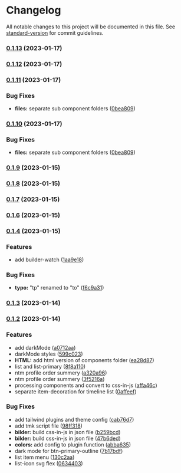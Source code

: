 # Changelog

All notable changes to this project will be documented in this file. See [standard-version](https://github.com/conventional-changelog/standard-version) for commit guidelines.

### [0.1.13](https://github.com/savyjs/digimarket-kit/compare/v0.1.12...v0.1.13) (2023-01-17)

### [0.1.12](https://github.com/savyjs/digimarket-kit/compare/v0.1.11...v0.1.12) (2023-01-17)

### [0.1.11](https://github.com/savyjs/digimarket-kit/compare/v0.1.9...v0.1.11) (2023-01-17)


### Bug Fixes

* **files:** separate sub component folders ([0bea809](https://github.com/savyjs/digimarket-kit/commit/0bea809b812ab3d3c88d0f5105fa5f725dcc2416))

### [0.1.10](https://github.com/savyjs/digimarket-kit/compare/v0.1.9...v0.1.10) (2023-01-17)


### Bug Fixes

* **files:** separate sub component folders ([0bea809](https://github.com/savyjs/digimarket-kit/commit/0bea809b812ab3d3c88d0f5105fa5f725dcc2416))

### [0.1.9](https://github.com/savyjs/digimarket-kit/compare/v0.1.8...v0.1.9) (2023-01-15)

### [0.1.8](https://github.com/savyjs/digimarket-kit/compare/v0.1.7...v0.1.8) (2023-01-15)

### [0.1.7](https://github.com/savyjs/marketplace-kit/compare/v0.1.4...v0.1.7) (2023-01-15)

### [0.1.6](https://github.com/savyjs/digimarket-kit/compare/v0.1.4...v0.1.6) (2023-01-15)

### [0.1.4](https://github.com/savyjs/digimarket-kit/compare/v0.1.3...v0.1.4) (2023-01-15)


### Features

* add builder-watch ([1aa9e18](https://github.com/savyjs/digimarket-kit/commit/1aa9e18d544804608933a5a6550f1bb997f461e4))


### Bug Fixes

* **typo:** "tp" renamed to "to" ([f6c9a31](https://github.com/savyjs/digimarket-kit/commit/f6c9a318815ad63a1241e2568ea25d93d4ed3a76))

### [0.1.3](https://github.com/savyjs/digimarket-kit/compare/v0.1.2...v0.1.3) (2023-01-14)

### [0.1.2](https://github.com/savyjs/tmk/compare/v0.1.0...v0.1.2) (2023-01-14)


### Features

* add darkMode ([a0712aa](https://github.com/savyjs/tmk/commit/a0712aa3723410df596ef7861d1098b155cde00a))
* darkMode styles ([599c023](https://github.com/savyjs/tmk/commit/599c0236f77739aae9847d9962180260e541fc25))
* **HTML:** add html version of components folder ([ea28d87](https://github.com/savyjs/tmk/commit/ea28d878ad6c0d73e377e47aba5e55447ccd57ae))
* list and list-primary ([8f8a110](https://github.com/savyjs/tmk/commit/8f8a110d71260319193a45dea8dd0e55bc7743d2))
* ntm profile order summery ([a320a96](https://github.com/savyjs/tmk/commit/a320a96af7b2c0d7cb42f2ad1270d16f50c84ac3))
* ntm profile order summery ([3f5216a](https://github.com/savyjs/tmk/commit/3f5216a153f6c12d61bd5e7b5bedc9514637c82e))
* processing components and convert to css-in-js ([affa46c](https://github.com/savyjs/tmk/commit/affa46ce8944c3e1f9dc2312c0a73db26c266726))
* separate item-decoration for timeline list ([0affeef](https://github.com/savyjs/tmk/commit/0affeef1037d17c9204b8154f36ef1c1c67dd783))


### Bug Fixes

* add tailwind plugins and theme config ([cab76d7](https://github.com/savyjs/tmk/commit/cab76d7450844ff5039436a9ca5340ae798dba3a))
* add tmk script file ([98ff318](https://github.com/savyjs/tmk/commit/98ff318317ad4d90a7d7507a568f8bb58f7ea6b4))
* **bilder:** build css-in-js in json file ([b259bcd](https://github.com/savyjs/tmk/commit/b259bcd04feefa01d5887d50122e0779fea4e512))
* **bilder:** build css-in-js in json file ([47b6ded](https://github.com/savyjs/tmk/commit/47b6dede8559c3c53658ccbea71df1a6b3b14ffc))
* **colors:** add config to plugin function ([abba635](https://github.com/savyjs/tmk/commit/abba6353347460d163606c28abc4db96fc8a18ab))
* dark mode for btn-primary-outline ([7b17bdf](https://github.com/savyjs/tmk/commit/7b17bdfc5ae27c634dc8cf881afd2340089f3d9c))
* list item menu ([130c2aa](https://github.com/savyjs/tmk/commit/130c2aa0c2a18756b011b7816b31c628e512bdb1))
* list-icon svg flex ([0634403](https://github.com/savyjs/tmk/commit/063440383a44535fe08a3ff46c6c9349e10e4d54))
